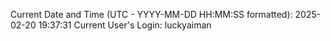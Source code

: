 Current Date and Time (UTC - YYYY-MM-DD HH:MM:SS formatted): 2025-02-20 19:37:31
Current User's Login: luckyaiman
